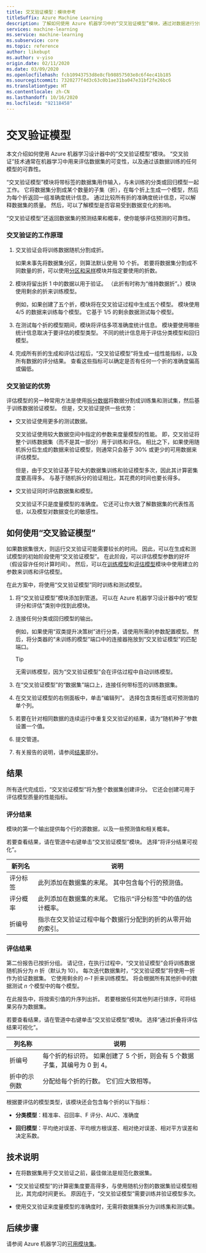 ```yaml
---
title: 交叉验证模型：模块参考
titleSuffix: Azure Machine Learning
description: 了解如何使用 Azure 机器学习中的“交叉验证模型”模块，通过对数据进行分区来交叉验证分类或回归模型的参数估算值。
services: machine-learning
ms.service: machine-learning
ms.subservice: core
ms.topic: reference
author: likebupt
ms.author: v-yiso
origin.date: 02/11/2020
ms.date: 03/09/2020
ms.openlocfilehash: fcb10943753d8e8cfb98857503e8c6f4ec41b185
ms.sourcegitcommit: 7320277f4d3c63c0b1ae31ba047e31bf2fe26bc6
ms.translationtype: HT
ms.contentlocale: zh-CN
ms.lasthandoff: 10/16/2020
ms.locfileid: "92118458"
---
```

# <a name="cross-validate-model"></a>交叉验证模型

本文介绍如何使用 Azure 机器学习设计器中的“交叉验证模型”模块。 “交叉验证”技术通常在机器学习中用来评估数据集的可变性，以及通过该数据训练的任何模型的可靠性。  

“交叉验证模型”模块将带标签的数据集用作输入，与未训练的分类或回归模型一起工作。 它将数据集分割成某个数量的子集（折），在每个折上生成一个模型，然后为每个折返回一组准确度统计信息。 通过比较所有折的准确度统计信息，可以解释数据集的质量。 然后，可以了解模型是否容易受到数据变化的影响。  

“交叉验证模型”还返回数据集的预测结果和概率，使你能够评估预测的可靠性。  

### <a name="how-cross-validation-works"></a>交叉验证的工作原理

1. 交叉验证会将训练数据随机分割成折。 

   如果未事先将数据集分区，则算法默认使用 10 个折。 若要将数据集分割成不同数量的折，可以使用[分区和采样](partition-and-sample.md)模块并指定要使用的折数。  

2.  模块将留出折 1 中的数据以用于验证。 （此折有时称为“维持数据折”。）模块使用剩余的折来训练模型。 

    例如，如果创建了五个折，模块将在交叉验证过程中生成五个模型。 模块使用 4/5 的数据来训练每个模型。 它基于 1/5 的剩余数据测试每个模型。  

3.  在测试每个折的模型期间，模块将评估多项准确度统计信息。 模块要使用哪些统计信息取决于要评估的模型类型。 不同的统计信息用于评估分类模型和回归模型。  

4.  完成所有折的生成和评估过程后，“交叉验证模型”将生成一组性能指标，以及所有数据的评分结果。 查看这些指标可以确定是否有任何一个折的准确度偏高或偏低。 

### <a name="advantages-of-cross-validation"></a>交叉验证的优势

评估模型的另一种常用方法是使用[拆分数据](split-data.md)将数据分割成训练集和测试集，然后基于训练数据验证模型。 但是，交叉验证提供一些优势：  

-   交叉验证使用更多的测试数据。

    交叉验证使用较大数据空间中指定的参数来度量模型的性能。 即，交叉验证将整个训练数据集（而不是其一部分）用于训练和评估。 相比之下，如果使用随机拆分后生成的数据来验证模型，则通常只会基于 30% 或更少的可用数据来评估模型。  

    但是，由于交叉验证基于较大的数据集训练和验证模型多次，因此其计算密集度要高得多。 与基于随机拆分的验证相比，其花费的时间也要长得多。  

-   交叉验证同时评估数据集和模型。

    交叉验证不只是度量模型的准确度。 它还可让你大致了解数据集的代表性高低，以及模型对数据变化的敏感性。  

## <a name="how-to-use-cross-validate-model"></a>如何使用“交叉验证模型”

如果数据集很大，则运行交叉验证可能需要较长的时间。  因此，可以在生成和测试模型的初始阶段使用“交叉验证模型”。 在此阶段，可以评估模型参数的好坏（假设容许任何计算时间）。 然后，可以在[训练模型](train-model.md)和[评估模型](evaluate-model.md)模块中使用建立的参数来训练和评估模型。

在此方案中，将使用“交叉验证模型”同时训练和测试模型。

1. 将“交叉验证模型”模块添加到管道。 可以在 Azure 机器学习设计器中的“模型评分和评估”类别中找到此模块。 

2. 连接任何分类或回归模型的输出。 

    例如，如果使用“双类提升决策树”进行分类，请使用所需的参数配置模型。 然后，将分类器的“未训练的模型”端口中的连接器拖放到“交叉验证模型”的匹配端口。 

    > [!TIP] 
    > 无需训练模型，因为“交叉验证模型”会在评估过程中自动训练模型。  
3.  在“交叉验证模型”的“数据集”端口上，连接任何带标签的训练数据集。  

4.  在交叉验证模型的右侧面板中，单击“编辑列”。 选择包含类标签或可预测值的单个列。 

5. 若要在针对相同数据的连续运行中重复交叉验证的结果，请为“随机种子”参数设置一个值。  

6. 提交管道。

7. 有关报告的说明，请参阅[结果](#results)部分。

## <a name="results"></a>结果

所有迭代完成后，“交叉验证模型”将为整个数据集创建评分。 它还会创建可用于评估模型质量的性能指标。

### <a name="scored-results"></a>评分结果

模块的第一个输出提供每个行的源数据，以及一些预测值和相关概率。 

若要查看结果，请在管道中右键单击“交叉验证模型”模块。 选择“将评分结果可视化”。

| 新列名      | 说明                              |
| -------------------- | ---------------------------------------- |
| 评分标签        | 此列添加在数据集的末尾。 其中包含每个行的预测值。 |
| 评分概率 | 此列添加在数据集的末尾。 它指示“评分标签”中的值的估计概率。 |
| 折编号          | 指示在交叉验证过程中每个数据行分配到的折的从零开始的索引。 |

 ### <a name="evaluation-results"></a>评估结果

第二份报告已按折分组。 请记住，在执行过程中，“交叉验证模型”会将训练数据随机拆分为 *n* 折（默认为 10）。 每次迭代数据集时，“交叉验证模型”将使用一折作为验证数据集。 它使用剩余的 *n-1* 折来训练模型。 将会根据所有其他折中的数据测试 *n* 个模型中的每个模型。

在此报告中，将按索引值的升序列出折。  若要根据任何其他列进行排序，可将结果另存为数据集。

若要查看结果，请在管道中右键单击“交叉验证模型”模块。 选择“通过折叠将评估结果可视化”。


|列名称| 说明|
|----|----|
|折编号| 每个折的标识符。 如果创建了 5 个折，则会有 5 个数据子集，其编号为 0 到 4。
|折中的示例数|分配给每个折的行数。 它们应大致相等。 |


根据要评估的模型类型，该模块还会包含每个折的以下指标： 

+ **分类模型**：精准率、召回率、F 评分、AUC、准确度  

+ **回归模型**：平均绝对误差、平均根方根误差、相对绝对误差、相对平方误差和决定系数。


## <a name="technical-notes"></a>技术说明  

+ 在将数据集用于交叉验证之前，最佳做法是规范化数据集。 

+ “交叉验证模型”的计算密集度要高得多，与使用随机分割的数据集验证模型相比，其完成时间更长。 原因在于，“交叉验证模型”需要训练并验证模型多次。

+ 使用交叉验证来度量模型的准确度时，无需将数据集拆分为训练集和测试集。 


## <a name="next-steps"></a>后续步骤

请参阅 Azure 机器学习的[可用模块集](module-reference.md)。 

